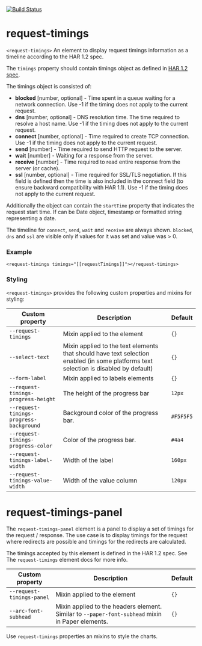 [![Build Status](https://travis-ci.org/advanced-rest-client/request-timings.svg?branch=master)](https://travis-ci.org/advanced-rest-client/request-timings)  

# request-timings

`<request-timings>`
An element to display request timings information as a timeline according to the HAR 1.2 spec.

The `timings` property should contain timings object as defined in [HAR 1.2 spec](https://dvcs.w3.org/hg/webperf/raw-file/tip/specs/HAR/Overview.html#sec-object-types-timings).

The timings object is consisted of:
- **blocked** [number, optional] - Time spent in a queue waiting for a network connection. Use -1 if the timing does not apply to the current request.
- **dns** [number, optional] - DNS resolution time. The time required to resolve a host name. Use -1 if the timing does not apply to the current request.
- **connect** [number, optional] - Time required to create TCP connection. Use -1 if the timing does not apply to the current request.
- **send** [number] - Time required to send HTTP request to the server.
- **wait** [number] - Waiting for a response from the server.
- **receive** [number] - Time required to read entire response from the server (or cache).
- **ssl** [number, optional] - Time required for SSL/TLS negotiation. If this field is defined then the time is also included in the connect field (to ensure backward compatibility with HAR 1.1). Use -1 if the timing does not apply to the current request.

Additionally the object can contain the `startTime` property that indicates
the request start time. If can be Date object, timestamp or formatted string
representing a date.

The timeline for `connect`, `send`, `wait` and `receive` are always shown.
`blocked`, `dns` and `ssl` are visible only if values for it was set and value
was > 0.

### Example
```
<request-timings timings="[[requestTimings]]"></request-timings>
```

### Styling
`<request-timings>` provides the following custom properties and mixins for styling:

Custom property | Description | Default
----------------|-------------|----------
`--request-timings` | Mixin applied to the element | `{}`
`--select-text` | Mixin applied to the text elements that should have text selection enabled (in some platforms text selection is disabled by default) | `{}`
`--form-label` | Mixin applied to labels elements | `{}`
`--request-timings-progress-height` | The height of the progress bar | `12px`
`--request-timings-progress-background` | Background color of the progress bar. | `#F5F5F5`
`--request-timings-progress-color` | Color of the progress bar. | `#4a4`
`--request-timings-label-width` | Width of the label | `160px`
`--request-timings-value-width` | Width of the value column | `120px`

# request-timings-panel


The `request-timings-panel` element is a panel to display a set of timings
for the request / response. The use case is to display timings for the request
where redirects are possible and timings for the redirects are calculated.

The timings accepted by this element is defined in the HAR 1.2 spec. See The
`request-timings` element docs for more info.

Custom property | Description | Default
----------------|-------------|----------
`--request-timings-panel` | Mixin applied to the element | `{}`
`--arc-font-subhead` | Mixin applied to the headers element. Similar to `--paper-font-subhead` mixin in Paper elements. | `{}`

Use `request-timings` properties an mixins to style the charts.

